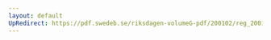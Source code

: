 ```yaml
---
layout: default
UpRedirect: https://pdf.swedeb.se/riksdagen-volumeG-pdf/200102/reg_200102/reg_200102_0436.pdf
---
```

